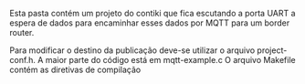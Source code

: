 Esta pasta contém um projeto do contiki que fica escutando a porta UART a espera de dados para encaminhar esses
dados por MQTT para um border router.

Para modificar o destino da publicação deve-se utilizar o arquivo project-conf.h. 
A maior parte do código está em mqtt-example.c
O arquivo Makefile contém as diretivas de compilação
